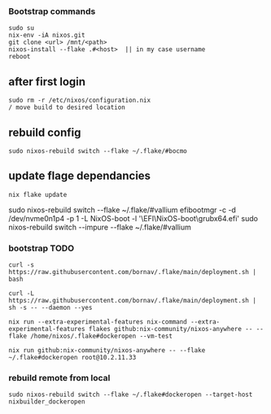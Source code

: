 ### Bootstrap commands

    sudo su
    nix-env -iA nixos.git
    git clone <url> /mnt/<path>
    nixos-install --flake .#<host>  || in my case username
    reboot

## after first login 
    sudo rm -r /etc/nixos/configuration.nix
    / move build to desired location

## rebuild config
    sudo nixos-rebuild switch --flake ~/.flake/#bocmo

## update flage dependancies
    nix flake update
sudo nixos-rebuild switch --flake ~/.flake/#vallium
efibootmgr -c -d /dev/nvme0n1p4 -p 1 -L NixOS-boot -l '\EFI\NixOS-boot\grubx64.efi'
sudo nixos-rebuild switch --impure --flake ~/.flake/#vallium



### bootstrap TODO
    curl -s https://raw.githubusercontent.com/bornav/.flake/main/deployment.sh | bash

    curl -L https://raw.githubusercontent.com/bornav/.flake/main/deployment.sh | sh -s -- --daemon --yes

    nix run --extra-experimental-features nix-command --extra-experimental-features flakes github:nix-community/nixos-anywhere -- --flake /home/nixos/.flake#dockeropen --vm-test

    nix run github:nix-community/nixos-anywhere -- --flake ~/.flake#dockeropen root@10.2.11.33

### rebuild remote from local
    sudo nixos-rebuild switch --flake ~/.flake#dockeropen --target-host nixbuilder_dockeropen